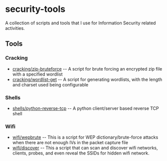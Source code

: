 # security-tools

A collection of scripts and tools that I use for Information Security related activities.

## Tools

### Cracking
 * [cracking/zip-bruteforce](https://github.com/jplesperance/security-tools/blob/master/cracking/zip-bruteforce/README.md) -- A script for brute forcing an encrypted zip file with a specified wordlist
 * [cracking/wordlist-get](https://github.com/jplesperance/security-tools/blob/master/cracking/wordlist-gen/README.md) -- A script for generating wordlists, with the length and charset used being configurable
### Shells
 * [shells/python-reverse-tcp](https://github.com/jplesperance/security-tools/tree/master/shells/python-reverse-tcp/README.md) -- A python client/server based reverse TCP shell
### Wifi
 * [wifi/wepbrute](https://github.com/jplesperance/security-tools/tree/master/wifi/wepbrute/README.md) -- This is a script for WEP dictionary/brute-force attacks when there are not enough IVs in the packet capture file
 * [wifi/discover](https://github.com/jplesperance/security-tools/tree/master/wifi/discover/README.md) -- This a script that can scan and discover wifi networks, clients, probes, and even reveal the SSIDs for hidden wifi network.
